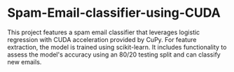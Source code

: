 # Spam-Email-classifier-using-CUDA
This project features a spam email classifier that leverages logistic regression with CUDA acceleration provided by CuPy. For feature extraction, the model is trained using scikit-learn. It includes functionality to assess the model's accuracy using an 80/20 testing split and can classify new emails.
